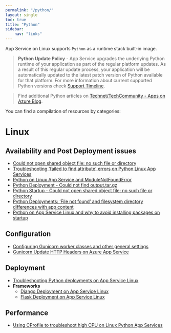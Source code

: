 ```yaml
---
permalink: "/python/"
layout: single
toc: true
title: "Python"
sidebar: 
    nav: "links"
---
```


App Service on Linux supports `Python` as a runtime stack built-in image.

>**Python Update Policy** - App Service upgrades the underlying Python runtime of your application as part of the regular platform updates. As a result of this regular update process, your application will be automatically updated to the latest patch version of Python available for that platform. For more information about current supported Python versions check [Support Timeline](https://github.com/Azure/app-service-linux-docs/blob/master/Runtime_Support/python_support.md#support-timeline).

> Find additional Python articles on [Technet/TechCommunity - Apps on Azure Blog](https://techcommunity.microsoft.com/t5/apps-on-azure-blog/bg-p/AppsonAzureBlog/label-name/Python).


You can find a compilation of resources by categories:

# Linux 

## Availability and Post Deployment issues
- [Could not open shared object file: no such file or directory](https://azureossd.github.io/2023/04/17/Python-Deployment-could-not-open-shared-object-file/index.html)
- [Troubleshooting 'failed to find attribute' errors on Python Linux App Services](https://azureossd.github.io/2023/01/30/Troubleshooting-'failed-to-find-attribute'-errors-on-Python-Linux-App-Services/index.html)
- [Python on Linux App Service and ModuleNotFoundError](https://azureossd.github.io/2022/11/24/Python-on-Linux-App-Service-and-ModuleNotFound-Errors/index.html)
- [Python Deployment - Could not find output.tar.gz](https://azureossd.github.io/2023/03/28/Python-Depolyment-Could-Not-Find-output.tar.gz/index.html)
- [Python Startup - Could not open shared object file: no such file or directory](https://azureossd.github.io/2023/04/17/Python-Deployment-could-not-open-shared-object-file/index.html)
- [Python Deployments: ‘File not found’ and filesystem directory differences with app content](https://azureossd.github.io/2023/06/12/Python-Deployments-File-not-found-and-filesystem-directory-differences-with-app-content/index.html)
- [Python on App Service Linux and why to avoid installing packages on startup](https://azureossd.github.io/2023/06/09/Python-on-App-Service-Linux-and-why-to-avoid-installing-packages-on-startup/index.html)


## Configuration
- [Configuring Gunicorn worker classes and other general settings](https://azureossd.github.io/2023/01/27/Configuring-Gunicorn-worker-classes-and-other-general-settings/index.html)
- [Gunicorn Update HTTP Headers on Azure App Service](https://azureossd.github.io/2022/08/03/Gunicorn-update-HTTP-headers-On-Azure-App-Service/index.html)

## Deployment
- [Troubleshooting Python deployments on App Service Linux](https://azureossd.github.io/2023/04/17/troubleshooting-python-deployments-on-appservice-linux/index.html)
- **Frameworks**
  - [Django Deployment on App Service Linux](https://azureossd.github.io/2022/02/20/Django-Deployment-on-App-Service-Linux/index.html)
  - [Flask Deployment on App Service Linux](https://azureossd.github.io/2022/02/17/Flask-Deployment-on-App-Service-Linux/index.html)

## Performance
 - [Using CProfile to troubleshoot high CPU on Linux Python App Services](https://azureossd.github.io/2023/05/15/Python-Preformance-High-CPU-CProfile/index.html)
